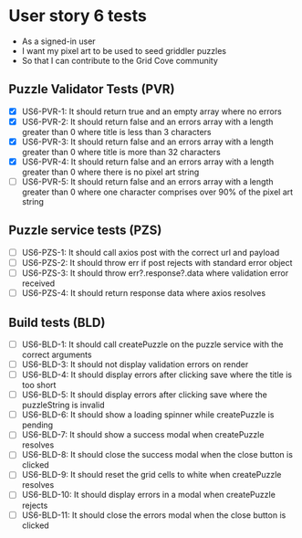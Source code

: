 # User story 6 tests

- As a signed-in user
- I want my pixel art to be used to seed griddler puzzles
- So that I can contribute to the Grid Cove community

## Puzzle Validator Tests (PVR)

- [x] US6-PVR-1: It should return true and an empty array where no errors
- [x] US6-PVR-2: It should return false and an errors array with a length greater than 0 where title is less than 3 characters
- [x] US6-PVR-3: It should return false and an errors array with a length greater than 0 where title is more than 32 characters
- [x] US6-PVR-4: It should return false and an errors array with a length greater than 0 where there is no pixel art string
- [ ] US6-PVR-5: It should return false and an errors array with a length greater than 0 where one character comprises over 90% of the pixel art string

## Puzzle service tests (PZS)

- [ ] US6-PZS-1: It should call axios post with the correct url and payload
- [ ] US6-PZS-2: It should throw err if post rejects with standard error object
- [ ] US6-PZS-3: It should throw err?.response?.data where validation error received
- [ ] US6-PZS-4: It should return response data where axios resolves

## Build tests (BLD)

- [ ] US6-BLD-1: It should call createPuzzle on the puzzle service with the correct arguments
- [ ] US6-BLD-3: It should not display validation errors on render
- [ ] US6-BLD-4: It should display errors after clicking save where the title is too short
- [ ] US6-BLD-5: It should display errors after clicking save where the puzzleString is invalid
- [ ] US6-BLD-6: It should show a loading spinner while createPuzzle is pending
- [ ] US6-BLD-7: It should show a success modal when createPuzzle resolves
- [ ] US6-BLD-8: It should close the success modal when the close button is clicked
- [ ] US6-BLD-9: It should reset the grid cells to white when createPuzzle resolves
- [ ] US6-BLD-10: It should display errors in a modal when createPuzzle rejects
- [ ] US6-BLD-11: It should close the errors modal when the close button is clicked
